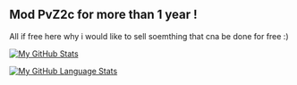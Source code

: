 ## Mod PvZ2c for more than 1 year !

All if free here why i would like to sell soemthing that cna be done for free :)

[![My GitHub Stats](https://github-readme-stats.vercel.app/api/?username=evilhack28&count_private=true&theme=tokyonight&showicons=true)]()

[![My GitHub Language Stats](https://github-readme-stats.vercel.app/api/top-langs/?username=evilhack28&langs_count=5&theme=tokyonight)]()


